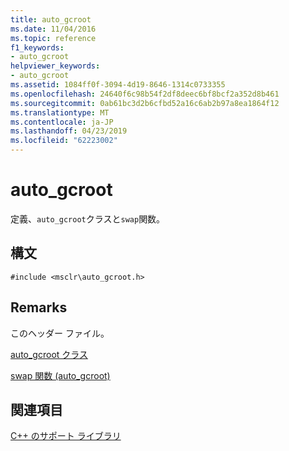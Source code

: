 ```yaml
---
title: auto_gcroot
ms.date: 11/04/2016
ms.topic: reference
f1_keywords:
- auto_gcroot
helpviewer_keywords:
- auto_gcroot
ms.assetid: 1084ff0f-3094-4d19-8646-1314c0733355
ms.openlocfilehash: 24640f6c98b54f2df8deec6bf8bcf2a352d8b461
ms.sourcegitcommit: 0ab61bc3d2b6cfbd52a16c6ab2b97a8ea1864f12
ms.translationtype: MT
ms.contentlocale: ja-JP
ms.lasthandoff: 04/23/2019
ms.locfileid: "62223002"
---
```

# <a name="autogcroot"></a>auto_gcroot

定義、`auto_gcroot`クラスと`swap`関数。

## <a name="syntax"></a>構文

```
#include <msclr\auto_gcroot.h>
```

## <a name="remarks"></a>Remarks

このヘッダー ファイル。

[auto_gcroot クラス](../dotnet/auto-gcroot-class.md)

[swap 関数 (auto_gcroot)](../dotnet/swap-function-auto-gcroot.md)

## <a name="see-also"></a>関連項目

[C++ のサポート ライブラリ](../dotnet/cpp-support-library.md)
